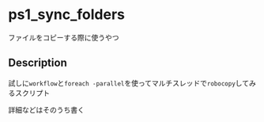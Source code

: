 # ps1_sync_folders

ファイルをコピーする際に使うやつ

## Description

試しに`workflow`と`foreach -parallel`を使ってマルチスレッドで`robocopy`してみるスクリプト

詳細などはそのうち書く
